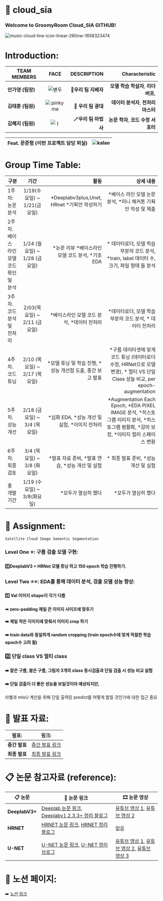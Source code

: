 # 🚀 cloud_sia
### Welcome to GroomyRoom Cloud_SIA GITHUB!
![music-cloud-line-icon-linear-260nw-1658323474](https://user-images.githubusercontent.com/79895378/156993388-a1e8ff82-a524-4d7c-9837-ae9b9648aac5.jpeg)

# Introduction:

| **TEAM MEMBERS**   | **FACE**          | **DESCRIPTION** |**Characteristic**|
| ------------- |:-------------:| -----:|-----:|
| **안가영** **(팀장)**      | ![볃두](https://user-images.githubusercontent.com/79895378/157161800-55397dfc-c70f-436b-8b8b-845ce5753962.png)| **👑우리 팀 지배자** |**모델 학습 학살자**, **리더 버프**,|
| **김태훈** **(팀원)**      | ![pinky me](https://user-images.githubusercontent.com/79895378/157169258-b2fb7ec7-6165-4e97-a7cb-93f3b8f78449.png)|   **🤡 우리 팀 광대** |**데이터 분석자**, **전처리 마스터**|
| **김혜지** **(팀원)**     | ![ㅏ](https://user-images.githubusercontent.com/79895378/157169268-47faf35f-81f2-4a0c-945e-d60508ba0e78.png)|  **🪄우리 팀 마법사**  |**논문 학자**, **코드 수정 서포터**|


|  **Feat. 문준형 (이번 프로젝트 담당 퍼실)**    | ![kalao](https://user-images.githubusercontent.com/79895378/157165582-1cb53741-b9e1-4259-abae-e3bbf172c10d.png)| 
| ------------- | ------------- |



# Group Time Table:

| 구분           | 기간           |   활동   | 상세 내용| 
| ------------- |:-------------:| -------:|-------:|
| 1주차: 논문 분석  | 1/19(수요일) ~ 1/21(금요일) |*Deeplabv3plus,Unet, HRnet *기획안 작성하기| *베이스 라인 모델 논문 분석, *미니 해커톤 기획안 작성 및 제출 | 
| 2주차. 베이스 라인 모델 코드 확인 및 분석  | 1/24 (월요일)  ~  1/28 (금요일)  | *논문 리뷰 *베이스라인 모델 코드 분석, *기초 EDA |* 데이터로더, 모델 학습 부분의 코드 분석, *train, label 데이터 수, 크기, 파일 형태 들 분석  
|3주차. 코드 분석 및 전처리 | 2/03(목요일) ~ 2/11 (금요일) | *베이스라인 모델 코드 분석, *데이터 전처리      | *데이터로더, 모델 학습 부분의 코드 분석, * 데이터 전처리 |   
| 4주차. 코드 튜닝 | 2/10 (목요일) ~ 2/17 (목요일) |  *모델 튜닝 및 학습 진행, *성능 개선점 도출, 중간 보고 발표 | *구름 데이터셋에 맞게 코드 튜닝 (데이터로더 수정, HRNet으로 모델 변경), * 멀티 VS 단일 Class 성늘 비교, per epoch-augmentation |
| 5주차. 성능 개선| 2/18 (금요일) ~ 3/4 (목요일) | *심화 EDA, *성능 개선 및 싫험, *이미지 전처리|*Augmentation Each Epoch, *EDA PIXEL IMAGE 분석, *히스토그램 이미지 분석, *히스토그램 평활화, *감마 보정, *이미지 컬러 스페이스 변환 |   
|6주차. 최종 검토 | 3/4 (목요일) ~ 3/8 (화요일) | *발표 자료 준비, *발표 연습, *성능 개선 및 실험 |* 최종 발표 준비, *성능 개선 및 실험|   
|촞 개발기간 | 1/19 (수요일) ~ 3/8(화요일) | *모두가 열심히 했다    |*모두가 열심히 했다 |

# 📓 Assignment:

``` Satellite Cloud Image Semantic Segmentation ```

 ### **Level One ⭐:**  구름 검출 모델 구현:
 
 
#### 1️⃣DeeplabV3 + HRNet 모델 튜닝 하고 150 epoch 학습 진행하기. 


### **Level Two ⭐⭐:** EDA를 통해 데이터 분석, 검출 모델 성능 향상:
 

#### 1️⃣ Val 이미지 shape이 각기 다름 

#### ➡ zero-padding 제일 큰 이미지 사이즈에 맞추기

#### ➡️ 제일 작은 이미지에 맞춰서 이미지 crop 하기

#### ➡️ train data와 동일하게 random cropping (train epoch수에 맞게 적절한 학습 epoch수 고려 필)



### 2️⃣ 단일 class VS 멀티 class

#### ➡️ 잩은 구름, 옅은 구름, 그림자 3개의 class 동시검출과 단일 검출 시 성능 비교 실험

#### ➡️ 단일 검출이 더 좋은 성능을 보일것이라 예상되지만,
라벨과 mIoU 계산을 위해 단일 출력된 predict를 어떻게 합칠 것인가에 대한 접근 중요

# 💬 발표 자료:
| **발표:**   | **링크:** | 
| ------------- | ------------- |
| **중간 발표**  | [중간 발표 링크](https://github.com/grromyroom/Cloud_Sia_Overview/blob/main/%E1%84%87%E1%85%A1%E1%86%AF%E1%84%91%E1%85%AD%20%E1%84%8C%E1%85%A1%E1%84%85%E1%85%AD/%E1%84%8C%E1%85%AE%E1%86%BC%E1%84%80%E1%85%A1%E1%86%AB%E1%84%87%E1%85%A1%E1%86%AF%E1%84%91%E1%85%AD%20(%E1%84%8B%E1%85%A1%E1%86%AB%E1%84%80%E1%85%A1%E1%84%8B%E1%85%A7%E1%86%BC%2C%20%E1%84%80%E1%85%B5%E1%86%B7%E1%84%90%E1%85%A2%E1%84%92%E1%85%AE%E1%86%AB%2C%20%E1%84%80%E1%85%B5%E1%86%B7%E1%84%92%E1%85%A8%E1%84%8C%E1%85%B5).pdf) |
| **최종 발표**  | [최종 발표 링크](https://www.google.com) |

# 📋 논문 참고자료 (reference):
| **📋 논문**  | **📖 논문 링크** |**🎞️ 논문 영상** |
| ------------- | ------------- |------|
|**DeeplabV3+**| [Deeplab 논문 링크](https://arxiv.org/abs/1706.05587), [Deeplabv1,2,3,3+ 정리 블로그](https://kuklife.tistory.com/121) |[유튜브 영상 1](https://www.youtube.com/watch?v=i0lkmULXwe0&ab_channel=%EA%B3%A0%EB%A0%A4%EB%8C%80%ED%95%99%EA%B5%90%EC%82%B0%EC%97%85%EA%B2%BD%EC%98%81%EA%B3%B5%ED%95%99%EB%B6%80DSBA%EC%97%B0%EA%B5%AC%EC%8B%A4), [유튜브 영상 2](https://www.youtube.com/watch?v=TjHR9Z9iNLA) |
| **HRNET** | [HRNET 논문 링크](https://arxiv.org/abs/1908.07919), [HRNET 정리 블로그](https://paperswithcode.com/paper/190807919) |없음 |
| **U-NET** |[U-NET 논문 링크](https://arxiv.org/abs/1505.04597), [U-NET 정리 브로그](https://medium.com/@msmapark2/u-net-논문-리뷰-u-net-convolutional-networks-for-biomedical-image-segmentation-456d6901b28a) |[유튜브 영상 1](https://www.youtube.com/watch?v=O_7mR4H9WLk&ab_channel=%EA%B3%A0%EB%A0%A4%EB%8C%80%ED%95%99%EA%B5%90%EC%82%B0%EC%97%85%EA%B2%BD%EC%98%81%EA%B3%B5%ED%95%99%EB%B6%80DSBA%EC%97%B0%EA%B5%AC%EC%8B%A4), [유튜브 영상 2](https://www.youtube.com/watch?v=oLvmLJkmXuc&ab_channel=AladdinPersson), [유튜브 영상 3](https://www.youtube.com/watch?v=evPZI9B2LvQ&ab_channel=%EB%94%A5%EB%9F%AC%EB%8B%9D%EB%85%BC%EB%AC%B8%EC%9D%BD%EA%B8%B0%EB%AA%A8%EC%9E%84)|

# 📗 노션 페이지:
➡️ [노션 링크](https://www.notion.so/modulabs/GroomyRoom_-75ce8589a3a4499ea2913a1da83a45e6)
